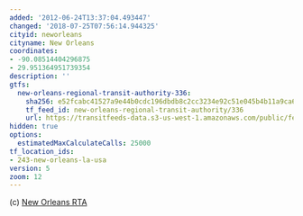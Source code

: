 ```yaml
---
added: '2012-06-24T13:37:04.493447'
changed: '2018-07-25T07:56:14.944325'
cityid: neworleans
cityname: New Orleans
coordinates:
- -90.08514404296875
- 29.951364951739354
description: ''
gtfs:
  new-orleans-regional-transit-authority-336:
    sha256: e52fcabc41527a9e44b0cdc196dbdb8c2cc3234e92c51e045b4b11a9ca644001
    tf_feed_id: new-orleans-regional-transit-authority/336
    url: https://transitfeeds-data.s3-us-west-1.amazonaws.com/public/feeds/new-orleans-regional-transit-authority/336/20180601/gtfs.zip
hidden: true
options:
  estimatedMaxCalculateCalls: 25000
tf_location_ids:
- 243-new-orleans-la-usa
version: 5
zoom: 12
---
```


(c) [New Orleans RTA](http://www.norta.com/)

